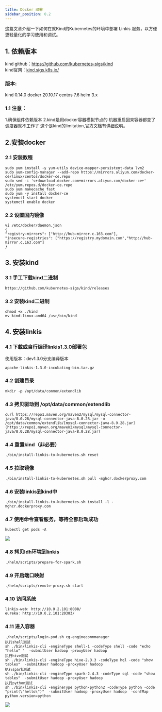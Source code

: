 ```yaml
---
title: Docker 部署
sidebar_position: 0.2
---
```


这篇文章介绍一下如何在就Kind的Kubernetes的环境中部署 Linkis 服务，以方便更轻量化的学习使用和调试。

## 1. 依赖版本
kind github：https://github.com/kubernetes-sigs/kind  
kind官网：[kind.sigs.k8s.io/](https://kind.sigs.k8s.io/)

### 版本:
kind 0.14.0
docker 20.10.17
centos 7.6
helm 3.x

### 1.1 注意：
1.确保组件依赖版本
2.kind是用docker容器模拟节点的 机器重启回来容器都变了 调度器就不工作了 这个是kind的limitation,官方文档有详细说明。

## 2.安装docker
### 2.1 安装教程
```
sudo yum install -y yum-utils device-mapper-persistent-data lvm2
sudo yum-config-manager --add-repo https://mirrors.aliyun.com/docker-ce/linux/centos/docker-ce.repo
sudo sed -i 's+download.docker.com+mirrors.aliyun.com/docker-ce+' /etc/yum.repos.d/docker-ce.repo
sudo yum makecache fast
sudo yum -y install docker-ce
systemctl start docker
systemctl enable docker
```

### 2.2 设置国内镜像
```
vi /etc/docker/daemon.json
{
"registry-mirrors": ["http://hub-mirror.c.163.com"],
"insecure-registries": ["https://registry.mydomain.com","http://hub-mirror.c.163.com"]
}
```

## 3. 安装kind
###  3.1 手工下载kind二进制
```
https://github.com/kubernetes-sigs/kind/releases
```
### 3.2 安装kind二进制
```
chmod +x ./kind
mv kind-linux-amd64 /usr/bin/kind
```
## 4. 安装linkis
### 4.1 下载或自行编译linkis1.3.0部署包
使用版本：dev1.3.0分支编译版本
```
apache-linkis-1.3.0-incubating-bin.tar.gz
```
### 4.2 创建目录
```
mkdir -p /opt/data/common/extendlib
```
### 4.3 拷贝驱动到 /opt/data/common/extendlib
```
curl https://repo1.maven.org/maven2/mysql/mysql-connector-java/8.0.28/mysql-connector-java-8.0.28.jar -o /opt/data/common/extendlib/[mysql-connector-java-8.0.28.jar](https://repo1.maven.org/maven2/mysql/mysql-connector-java/8.0.28/mysql-connector-java-8.0.28.jar)
```
### 4.4 重置kind（非必要）
```
./bin/install-linkis-to-kubernetes.sh reset
```
### 4.5 拉取镜像
```
./bin/install-linkis-to-kubernetes.sh pull -mghcr.dockerproxy.com
```
### 4.6 安装linkis到kind中
```
./bin/install-linkis-to-kubernetes.sh install -l -mghcr.dockerproxy.com
```
### 4.7 使用命令查看服务，等待全部启动成功
```
kubectl get pods -A
```
![](/Images/deployment/kubernetes/pods.jpg)


### 4.8 拷贝ldh环境到linkis
```
./helm/scripts/prepare-for-spark.sh
```
### 4.9 开启端口映射
```
./helm/scripts/remote-proxy.sh start
```
### 4.10 访问系统
```
linkis-web: http://10.0.2.101:8088/
eureka: http://10.0.2.101:20303/
```
### 4.11 进入容器
```
./helm/scripts/login-pod.sh cg-engineconnmanager
执行shell测试
sh ./bin/linkis-cli -engineType shell-1 -codeType shell -code "echo "hello" "  -submitUser hadoop -proxyUser hadoop
执行hive测试
sh ./bin/linkis-cli -engineType hive-2.3.3 -codeType hql -code "show tables"  -submitUser hadoop -proxyUser hadoop
执行spark测试
sh ./bin/linkis-cli -engineType spark-2.4.3 -codeType sql -code "show tables"  -submitUser hadoop -proxyUser hadoop
执行python测试
sh ./bin/linkis-cli -engineType python-python2 -codeType python -code "print(\"hello\")"  -submitUser hadoop -proxyUser hadoop  -confMap  python.version=python
```
![](/Images/deployment/kubernetes/linkis.jpg)


